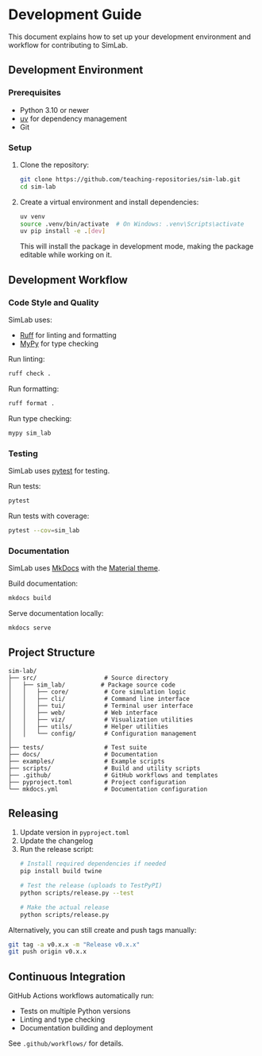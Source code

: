 # Development Guide

This document explains how to set up your development environment and workflow for contributing to SimLab.

## Development Environment

### Prerequisites

- Python 3.10 or newer
- [uv](https://github.com/astral-sh/uv) for dependency management
- Git

### Setup

1. Clone the repository:
   ```bash
   git clone https://github.com/teaching-repositories/sim-lab.git
   cd sim-lab
   ```

2. Create a virtual environment and install dependencies:
   ```bash
   uv venv
   source .venv/bin/activate  # On Windows: .venv\Scripts\activate
   uv pip install -e .[dev]
   ```

   This will install the package in development mode, making the package editable while working on it.

## Development Workflow

### Code Style and Quality

SimLab uses:
- [Ruff](https://github.com/astral-sh/ruff) for linting and formatting
- [MyPy](https://mypy.readthedocs.io/) for type checking

Run linting:
```bash
ruff check .
```

Run formatting:
```bash
ruff format .
```

Run type checking:
```bash
mypy sim_lab
```

### Testing

SimLab uses [pytest](https://docs.pytest.org/) for testing.

Run tests:
```bash
pytest
```

Run tests with coverage:
```bash
pytest --cov=sim_lab
```

### Documentation

SimLab uses [MkDocs](https://www.mkdocs.org/) with the [Material theme](https://squidfunk.github.io/mkdocs-material/).

Build documentation:
```bash
mkdocs build
```

Serve documentation locally:
```bash
mkdocs serve
```

## Project Structure

```
sim-lab/
├── src/                   # Source directory
│   ├── sim_lab/          # Package source code
│   │   ├── core/          # Core simulation logic
│   │   ├── cli/           # Command line interface
│   │   ├── tui/           # Terminal user interface
│   │   ├── web/           # Web interface
│   │   ├── viz/           # Visualization utilities
│   │   ├── utils/         # Helper utilities
│   │   └── config/        # Configuration management
│
├── tests/                 # Test suite
├── docs/                  # Documentation
├── examples/              # Example scripts
├── scripts/               # Build and utility scripts
├── .github/               # GitHub workflows and templates
├── pyproject.toml         # Project configuration
└── mkdocs.yml             # Documentation configuration
```

## Releasing

1. Update version in `pyproject.toml`
2. Update the changelog
3. Run the release script:
   ```bash
   # Install required dependencies if needed
   pip install build twine
   
   # Test the release (uploads to TestPyPI)
   python scripts/release.py --test
   
   # Make the actual release
   python scripts/release.py
   ```

Alternatively, you can still create and push tags manually:
```bash
git tag -a v0.x.x -m "Release v0.x.x"
git push origin v0.x.x
```

## Continuous Integration

GitHub Actions workflows automatically run:
- Tests on multiple Python versions
- Linting and type checking
- Documentation building and deployment

See `.github/workflows/` for details.